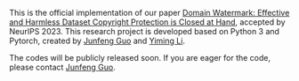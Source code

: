 This is the official implementation of our paper [Domain Watermark: Effective and Harmless Dataset Copyright Protection is Closed at Hand](), accepted by NeurIPS 2023. This research project is developed based on Python 3 and Pytorch, created by [Junfeng Guo](https://junfenggo.github.io/) and [Yiming Li](http://liyiming.tech/).

The codes will be publicly released soon. If you are eager for the code, please contact [Junfeng Guo](https://junfenggo.github.io/).
